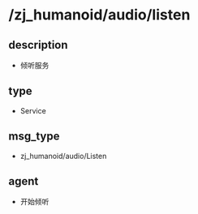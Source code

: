 ﻿# /zj_humanoid/audio/listen

## description
- 倾听服务

## type
- Service

## msg_type
- zj_humanoid/audio/Listen

## agent
- 开始倾听

